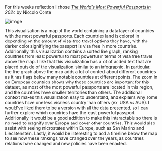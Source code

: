 For this weeks reflection I chose [_The World’s Most Powerful Passports in 2024_](https://www.visualcapitalist.com/worlds-most-powerful-passports-in-2024/) by Niccolo Conte

![image](https://github.com/NicholasMarkou/reflections/assets/20979830/5dc8a706-3cc4-4672-a632-240d3cb42fa1)

This visualization is a map of the world containing a data layer of countries with the most powerful passports. Each countries land is colored in depending on the amount of visa-free travel options they have, with the 
darker color signifiying the passport is visa free in more countries. Additionally, this visualization contains a sorted line graph, ranking countries from least powerful to most powerful in terms of visa free travel above 
the map. I like that this visualization has a lot of added text that are placed outside of the visualization, similar to an infographic. In particular, the line graph above the map adds a lot of context about 
different countries as it has flags below many notable countries at different points. The zoom in on European countries shows why these countries are important for this dataset, as most of the most powerful passports are 
located in this region, and the countries have smaller territories than others. The additional context makes this visualization easy to understand, and explains why some countries have one less visaless country than others 
(ex. USA vs AUS). I would've liked there to be a version with all the data presented, so I can further explore which countries have the least powerful passport. Additionally, it would be a good addition to make this interactable 
so there is no need to magnify over Europe and cover other countries. This would also assist with seeing microstates within Europe, such as San Marino and Liechtenstein. Lastly, it would be interesting to add a timeline below 
the map to see how these rankings have changed over the years, as countries relations have changed and new policies have been enacted. 
